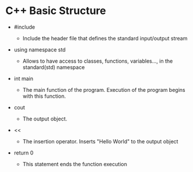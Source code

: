 # C++ Basic Structure

- #include <iostream>
    - Include the header file that defines the standard input/output stream

- using namespace std
    - Allows to have access to classes, functions, variables..., in the standard(std) namespace

- int main
    - The main function of the program. Execution of the program begins with this function.

- cout
    - The output object.


- <<
    - The insertion operator. Inserts "Hello World" to the output object


- return 0
    - This statement ends the function execution